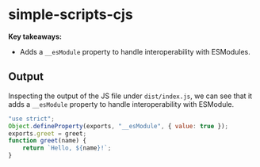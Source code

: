 # simple-scripts-cjs

**Key takeaways:**

* Adds a `__esModule` property to handle interoperability with ESModules.

## Output

Inspecting the output of the JS file under `dist/index.js`, we can see that it adds a `__esModule` property to handle interoperability with ESModule.

```js
"use strict";
Object.defineProperty(exports, "__esModule", { value: true });
exports.greet = greet;
function greet(name) {
    return `Hello, ${name}!`;
}
```